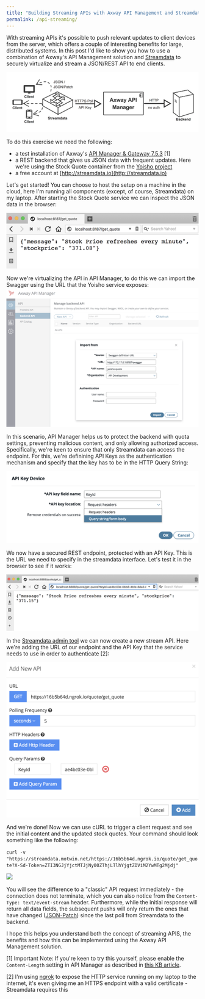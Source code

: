 ```yaml
---
title: "Building Streaming APIs with Axway API Management and Streamdata"
permalink: /api-streaming/
---
```


With streaming APIs it's possible to push relevant updates to client devices from the server, which offers a couple of interesting benefits for large, distributed systems. In this post I'd like to show you how to use a combination of Axway's API Management solution and [Streamdata](streamdata.io) to securely virtualize and stream a JSON/REST API to end clients.

![](https://raw.githubusercontent.com/u1i/articles/master/axway_api_streaming/setup.png)


To do this exercise we need the following:

* a test installation of Axway's [API Manager & Gateway 7.5.3](https://www.axway.com/en/enterprise-solutions/api-management-plus) [1]
* a REST backend that gives us JSON data with frequent updates. Here we're using the Stock Quote container from the [Yoisho project](https://github.com/u1i/yoisho)
* a free account at [http://streamdata.io](http://streamdata.io)

Let's get started! You can choose to host the setup on a machine in the cloud, here I'm running all components (except, of course, Streamdata) on my laptop. After starting the Stock Quote service we can inspect the JSON data in the browser:  

![](https://raw.githubusercontent.com/u1i/articles/master/axway_api_streaming/01-localquote.png)

Now we're virtualizing the API in API Manager, to do this we can import the Swagger using the URL that the Yoisho service exposes:
![](https://raw.githubusercontent.com/u1i/articles/master/axway_api_streaming/03_import_swagger.png)

In this scenario, API Manager helps us to protect the backend with quota settings, preventing malicious content, and only allowing authorized access. Specifically, we're keen to ensure that only Streamdata can access the endpoint. For this, we're definining API Keys as the authentication mechanism and specify that the key has to be in the HTTP Query String:

![](https://raw.githubusercontent.com/u1i/articles/master/axway_api_streaming/05_add_API_keys.png)

We now have a secured REST endpoint, protected with an API Key. This is the URL we need to specify in the streamdata interface. Let's test it in the browser to see if it works:

![](https://raw.githubusercontent.com/u1i/articles/master/axway_api_streaming/06_virt_quote_with_key.png)

In the [Streamdata admin tool](https://portal.streamdata.io/?_ga=2.9625269.1899764506.1516547906-820332238.1511881229#/app/1d53bf8b-95ee-4a72-aed8-b4d94f55386a/getting-started) we can now create a new stream API. Here we're adding the URL of our endpoint and the API Key that the service needs to use in order to authenticate [2]:

![](https://raw.githubusercontent.com/u1i/articles/master/axway_api_streaming/08_define_streamdata_API_with_key.png)

And we're done! Now we can use cURL to trigger a client request and see the initial content and the updated stock quotes. Your command should look something like the following:

`curl -v "https://streamdata.motwin.net/https://16b5b64d.ngrok.io/quote/get_quote?X-Sd-Token=ZTI3NGJjYjctMTJjNy00ZThjLTlhYjgtZDViM2YwMTg2Mjdj"`

![](https://raw.githubusercontent.com/u1i/articles/master/axway_api_streaming/09_curl.png)

You will see the difference to a "classic" API request immediately - the connection does not terminate, which you can also notice from the `Content-Type: text/event-stream` header. Furthermore, while the initial response will return all data fields, the subsequent pushs will only return the ones that have changed ([JSON-Patch](http://jsonpatch.com/)) since the last poll from Streamdata to the backend.

I hope this helps you understand both the concept of streaming APIS, the benefits and how this can be implemented using the Axway API Management solution.

[1] Important Note: If you're keen to try this yourself, please enable the `Content-Length` setting in API Manager as described in [this KB article](https://support.axway.com/kb/163662/language/en).

[2] I'm using [ngrok](https://ngrok.com/) to expose the HTTP service running on my laptop to the internet, it's even giving me an HTTPS endpoint with a valid certificate - Streamdata requires this
